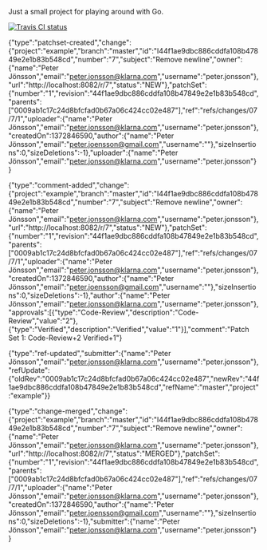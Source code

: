 Just a small project for playing around with Go.

[![Travis CI status](https://travis-ci.org/mindjiver/gotwitter.png?branch=master)](https://travis-ci.org/mindjiver/gotwitter/builds/)



{"type":"patchset-created","change":{"project":"example","branch":"master","id":"I44f1ae9dbc886cddfa108b47849e2e1b83b548cd","number":"7","subject":"Remove newline","owner":{"name":"Peter Jönsson","email":"peter.jonsson@klarna.com","username":"peter.jonsson"},"url":"http://localhost:8082/r/7","status":"NEW"},"patchSet":{"number":"1","revision":"44f1ae9dbc886cddfa108b47849e2e1b83b548cd","parents":["0009ab1c17c24d8bfcfad0b67a06c424cc02e487"],"ref":"refs/changes/07/7/1","uploader":{"name":"Peter Jönsson","email":"peter.jonsson@klarna.com","username":"peter.jonsson"},"createdOn":1372846590,"author":{"name":"Peter Jönsson","email":"peter.joensson@gmail.com","username":""},"sizeInsertions":0,"sizeDeletions":-1},"uploader":{"name":"Peter Jönsson","email":"peter.jonsson@klarna.com","username":"peter.jonsson"}}

{"type":"comment-added","change":{"project":"example","branch":"master","id":"I44f1ae9dbc886cddfa108b47849e2e1b83b548cd","number":"7","subject":"Remove newline","owner":{"name":"Peter Jönsson","email":"peter.jonsson@klarna.com","username":"peter.jonsson"},"url":"http://localhost:8082/r/7","status":"NEW"},"patchSet":{"number":"1","revision":"44f1ae9dbc886cddfa108b47849e2e1b83b548cd","parents":["0009ab1c17c24d8bfcfad0b67a06c424cc02e487"],"ref":"refs/changes/07/7/1","uploader":{"name":"Peter Jönsson","email":"peter.jonsson@klarna.com","username":"peter.jonsson"},"createdOn":1372846590,"author":{"name":"Peter Jönsson","email":"peter.joensson@gmail.com","username":""},"sizeInsertions":0,"sizeDeletions":-1},"author":{"name":"Peter Jönsson","email":"peter.jonsson@klarna.com","username":"peter.jonsson"},"approvals":[{"type":"Code-Review","description":"Code-Review","value":"2"},{"type":"Verified","description":"Verified","value":"1"}],"comment":"Patch Set 1: Code-Review+2 Verified+1"}

{"type":"ref-updated","submitter":{"name":"Peter Jönsson","email":"peter.jonsson@klarna.com","username":"peter.jonsson"},"refUpdate":{"oldRev":"0009ab1c17c24d8bfcfad0b67a06c424cc02e487","newRev":"44f1ae9dbc886cddfa108b47849e2e1b83b548cd","refName":"master","project":"example"}}

{"type":"change-merged","change":{"project":"example","branch":"master","id":"I44f1ae9dbc886cddfa108b47849e2e1b83b548cd","number":"7","subject":"Remove newline","owner":{"name":"Peter Jönsson","email":"peter.jonsson@klarna.com","username":"peter.jonsson"},"url":"http://localhost:8082/r/7","status":"MERGED"},"patchSet":{"number":"1","revision":"44f1ae9dbc886cddfa108b47849e2e1b83b548cd","parents":["0009ab1c17c24d8bfcfad0b67a06c424cc02e487"],"ref":"refs/changes/07/7/1","uploader":{"name":"Peter Jönsson","email":"peter.jonsson@klarna.com","username":"peter.jonsson"},"createdOn":1372846590,"author":{"name":"Peter Jönsson","email":"peter.joensson@gmail.com","username":""},"sizeInsertions":0,"sizeDeletions":-1},"submitter":{"name":"Peter Jönsson","email":"peter.jonsson@klarna.com","username":"peter.jonsson"}}
